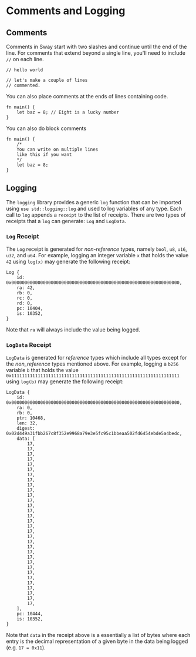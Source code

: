 # Comments and Logging

## Comments

Comments in Sway start with two slashes and continue until the end of the line. For comments that extend beyond a single line, you'll need to include `//` on each line.

```sway
// hello world
```

```sway
// let's make a couple of lines
// commented.
```

You can also place comments at the ends of lines containing code.

```sway
fn main() {
    let baz = 8; // Eight is a lucky number
}
```

You can also do block comments

```sway
fn main() {
    /*
    You can write on multiple lines
    like this if you want
    */
    let baz = 8;
}
```

## Logging

The `logging` library provides a generic `log` function that can be imported using `use std::logging::log` and used to log variables of any type. Each call to `log` appends a `receipt` to the list of receipts. There are two types of receipts that a `log` can generate: `Log` and `LogData`.

### `Log` Receipt

The `Log` receipt is generated for _non-reference_ types, namely `bool`, `u8`, `u16`, `u32`, and `u64`. For example, logging an integer variable `x` that holds the value `42` using `log(x)` may generate the following receipt:

```console
Log {
    id: 0x0000000000000000000000000000000000000000000000000000000000000000,
    ra: 42,
    rb: 0,
    rc: 0,
    rd: 0,
    pc: 10404,
    is: 10352,
}
```

Note that `ra` will always include the value being logged.

### `LogData` Receipt

`LogData` is generated for _reference_ types which include all types except for the _non_reference_ types mentioned above. For example, logging a `b256` variable `b` that holds the value `0x1111111111111111111111111111111111111111111111111111111111111111` using `log(b)` may generate the following receipt:

```console
LogData {
    id: 0x0000000000000000000000000000000000000000000000000000000000000000,
    ra: 0,
    rb: 0,
    ptr: 10468,
    len: 32,
    digest: 0x02d449a31fbb267c8f352e9968a79e3e5fc95c1bbeaa502fd6454ebde5a4bedc,
    data: [
        17,
        17,
        17,
        17,
        17,
        17,
        17,
        17,
        17,
        17,
        17,
        17,
        17,
        17,
        17,
        17,
        17,
        17,
        17,
        17,
        17,
        17,
        17,
        17,
        17,
        17,
        17,
        17,
        17,
        17,
        17,
        17,
    ],
    pc: 10444,
    is: 10352,
}
```

Note that `data` in the receipt above is a essentially a list of bytes where each entry is the decimal representation of a given byte in the data being logged (e.g. `17 = 0x11`).
